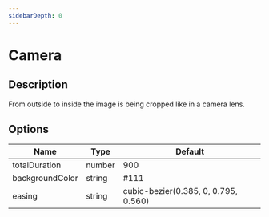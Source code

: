 ```yaml
---
sidebarDepth: 0
---
```


# Camera

## Description

From outside to inside the image is being cropped like in a camera lens.

## Options

| Name | Type | Default |
|------|------|---------|
| totalDuration | number | 900 |
| backgroundColor | string | #111 |
| easing | string | cubic-bezier(0.385, 0, 0.795, 0.560) |
